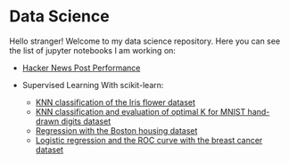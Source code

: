 # Data Science

Hello stranger! Welcome to my data science repository. Here you can see the list of jupyter notebooks I am working on:

- [Hacker News Post Performance](https://github.com/martinacantaro/data_science/blob/master/hacker_news_post_performance/hacker_news_post_performance.ipynb)

- Supervised Learning With scikit-learn: 
  - [KNN classification of the Iris flower dataset](https://github.com/martinacantaro/data_science/blob/master/datacamp_machine_learning_scientist_with_python/01_supervised_learning_with_scikit-learn/01_KNN_iris_flowers.ipynb)
  - [KNN classification and evaluation of optimal K for MNIST hand-drawn digits dataset](https://github.com/martinacantaro/data_science/blob/master/datacamp_machine_learning_scientist_with_python/01_supervised_learning_with_scikit-learn/02_MNIST_hand_drawn_digits.ipynb)
  - [Regression with the Boston housing dataset](https://github.com/martinacantaro/data_science/blob/master/datacamp_machine_learning_scientist_with_python/01_supervised_learning_with_scikit-learn/03_Boston_housing.ipynb)
  - [Logistic regression and the ROC curve with the breast cancer dataset](https://github.com/martinacantaro/data_science/blob/master/datacamp_machine_learning_scientist_with_python/01_supervised_learning_with_scikit-learn/https://github.com/martinacantaro/data_science/blob/master/datacamp_machine_learning_scientist_with_python/01_supervised_learning_with_scikit-learn/05_Logistic_regression_and_the_ROC_curve.ipynb) 
